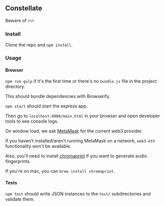 ## Constellate

Beware of 🔥🔥

### Install

Clone the repo and `npm install`.

### Usage

#### Browser

`npm run gulp` if it's the first time or there's no `bundle.js` file in the project directory.

This should bundle dependencies with Browserify.

`npm start` should start the express app.

Then go to `localhost:8888/main.html` in your browser and open developer tools to see console logs.

On window load, we ask [MetaMask](https://metamask.io/) for the current web3 provider.

If you haven't installed/aren't running MetaMask on a network, `web3-eth` functionality won't be available.

Also, you'll need to install [chromaprint](https://acoustid.org/chromaprint) if you want to generate audio fingerprints.

If you're on mac, you can `brew install chromaprint`.

#### Tests

`npm test` should write JSON instances to the `test/` subdirectories and validate them.
